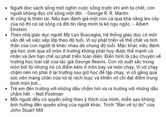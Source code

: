 - Người đọc sách sống một nghìn cuộc sống trước khi anh ta chết, còn người không đọc chỉ sống một đời. - George R. R. Martin
- Ai cũng là thiên tài. Nếu bạn đánh giá một con cá qua khả năng leo cây của nó thì nó sẽ sống cả đời tin rằng mình là kẻ ngu ngốc. - Albert Einstein
- Theo nhà giáo dục người Mỹ Leo Buscaglia, hệ thống giáo dục có một vấn đề về việc xếp lớp theo độ tuổi. Vì sự phát triển về thể chất và tinh thần của con người là khác nhau dù chung độ tuổi. Mặc khác việc đánh giá học sinh qua số môn ở trường không phát huy được thế mạnh cá nhân và làm hạn chế sự phát triển toàn diện.
Điển hình là câu chuyện về trường học loài vật của tác giả George Reavis. Con vịt xuất sắc trong môn bơi lội nhưng nó có điểm kém ở môn bay và môn chạy. Vì vịt chạy chậm nên nó phải ở lại trường sau giờ học để tập chạy, vì cố gắng quá sức nên màng chân của nó bị rách toạc và khiến vịt chỉ đạt điểm trung bình môn bơi...
- Trẻ em đến trường với những dấu chấm hỏi và ra trường với những dấu chấm hết. - Neil Postman
- Mỗi người đều có quyền sống theo ý thích của mình, miễn sao không ảnh hưởng đến quyền sống của người khác. Trích "Bàn về tự do" của John Stuart Mill

